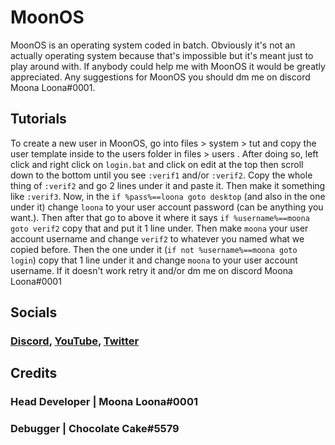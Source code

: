 # **MoonOS**

MoonOS is an operating system coded in batch. Obviously it's not an actually operating system because that's impossible but it's meant just to play around with.
If anybody could help me with MoonOS it would be greatly appreciated. Any suggestions for MoonOS you should dm me on discord Moona Loona#0001.

## Tutorials
To create a new user in MoonOS, go into files > system > tut and copy the user template inside to the users folder in files > users . After doing so, left click and right click on ```login.bat``` and click on edit at the top then scroll down to the bottom until you see ```:verif1``` and/or ```:verif2```. Copy the whole thing of ```:verif2``` and go 2 lines under it and paste it. Then make it something like ```:verif3```. Now, in the ```if %pass%==loona goto desktop``` (and also in the one under it) change ```loona``` to your user account password (can be anything you want.). Then after that go to above it where it says ```if %username%==moona goto verif2``` copy that and put it 1 line under. Then make ```moona``` your user account username and change ```verif2``` to whatever you named what we copied before. Then the one under it (```if not %username%==moona goto login```) copy that 1 line under it and change ```moona``` to your user account username. If it doesn't work retry it and/or dm me on discord Moona Loona#0001

## Socials
### [Discord](https://discord.gg/AKFvXdv7fy),    [YouTube](https://www.youtube.com/@MoonaLoons),    [Twitter](https://twitter.com/MoonsMoona)

## Credits
### Head Developer | Moona Loona#0001
### Debugger | Chocolate Cake#5579
